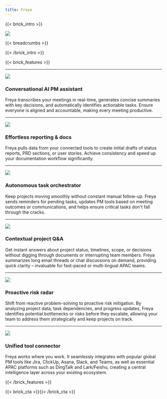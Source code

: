```yaml
---
title: Freya
---
```


{{< brick_intro >}}

![](/uploads/freya-logo-03-transparent.png)

{{< breadcrumbs >}}

{{< /brick_intro >}}

{{< brick_features >}}

---

![](/img/icons/material-symbols/200/rounded/auto_fix.svg)
### Conversational AI PM assistant

Freya transcribes your meetings in real-time, generates concise summaries with key decisions, and automatically identifies actionable tasks. Ensure everyone is aligned and accountable, making every meeting productive.

---

![](/img/icons/material-symbols/200/rounded/performance_max.svg)
### Effortless reporting & docs

Freya pulls data from your connected tools to create initial drafts of status reports, PRD sections, or user stories. Achieve consistency and speed up your documentation workflow significantly.

---

![](/img/icons/material-symbols/200/rounded/timer.svg)
### Autonomous task orchestrator

Keep projects moving smoothly without constant manual follow-up. Freya sends reminders for pending tasks, updates PM tools based on meeting outcomes or communications, and helps ensure critical tasks don't fall through the cracks.

---

![](/img/icons/material-symbols/200/rounded/devices.svg)
### Contextual project Q&A

Get instant answers about project status, timelines, scope, or decisions without digging through documents or interrupting team members. Freya summarizes long email threads or chat discussions on demand, providing quick clarity – invaluable for fast-paced or multi-lingual APAC teams.

---

![](/img/icons/material-symbols/200/rounded/design_services.svg)
### Proactive risk radar

Shift from reactive problem-solving to proactive risk mitigation. By analyzing project data, task dependencies, and progress updates, Freya identifies potential bottlenecks or risks before they escalate, allowing your team to address them strategically and keep projects on track.

---

![](/img/icons/material-symbols/200/rounded/auto_awesome_mosaic.svg)
### Unified tool connector

Freya works where you work. It seamlessly integrates with popular global PM tools like Jira, ClickUp, Asana, Slack, and Teams, as well as essential APAC platforms such as DingTalk and Lark/Feishu, creating a central intelligence layer across your existing ecosystem.

{{< /brick_features >}}

{{< brick_cta >}}{{< /brick_cta >}}
